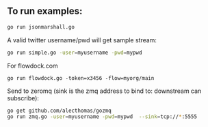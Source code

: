 ## To run examples:

```bash
go run jsonmarshall.go
```

A valid twitter username/pwd will get sample stream:

```bash
go run simple.go -user=myusername -pwd=mypwd
```

For flowdock.com

```
go run flowdock.go -token=x3456 -flow=myorg/main
```

Send to zeromq (sink is the zmq address to bind to:  downstream can subscribe):

```bash
go get github.com/alecthomas/gozmq
go run zmq.go -user=myusername -pwd=mypwd  --sink=tcp://*:5555
```

